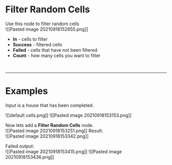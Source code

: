 # **Filter Random Cells**
Use this node to filter random cells  
![[Pasted image 20210918152655.png]]  

- **In** - cells to filter
- **Success** - filtered cells
- **Failed** - сells that have not been filtered 
- **Count** - how many cells you want to filter
<br />

--------

# Examples
Input is a house that has been completed.  

![[default cells.png]]
![[Pasted image 20210918153153.png]]

Now lets add a **Filter Random Cells** node.  
![[Pasted image 20210918153251.png]]
Result:   
![[Pasted image 20210918153342.png]]

Failed output:  
![[Pasted image 20210918153415.png]]
![[Pasted image 20210918153436.png]]
